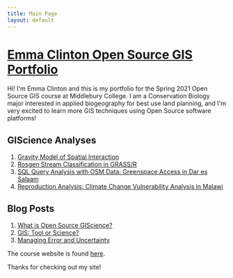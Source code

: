 ```yaml
---
title: Main Page
layout: default
---
```

# [Emma Clinton Open Source GIS Portfolio](https://emmaclinton.github.io/)
Hi! I'm Emma Clinton and this is my portfolio for the Spring 2021 Open Source GIS course at Middlebury College. I am a Conservation Biology major interested in applied biogeography for best use land planning, and I'm very excited to learn more GIS techniques using Open Source software platforms!

## GIScience Analyses

1. [Gravity Model of Spatial Interaction](gravity/gravity.md)
2. [Rosgen Stream Classification in GRASS/R](rosgen/HEGSRR-Replication-Report.md)
3. [SQL Query Analysis with OSM Data: Greenspace Access in Dar es Salaam](DSM_sql/dsm.md)
4. [Reproduction Analysis: Climate Change Vulnerability Analysis in Malawi](malcomb/RP-Malcomb-Report.md)


## Blog Posts

1.  [What is Open Source GIScience?](blogs/open-source.md)
2.  [GIS: Tool or Science?](blogs/gis_as_science.md)
3.  [Managing Error and Uncertainty](blogs/error-and-uncertainty.md)

The course website is found [here](https://gis4dev.github.io).

Thanks for checking out my site!
